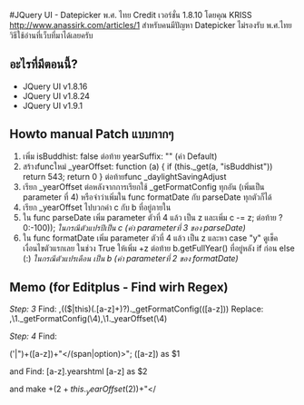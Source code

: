 #JQuery UI - Datepicker พ.ศ. ไทย
Credit เวอร์ชั่น 1.8.10 โดยคุณ KRISS http://www.anassirk.com/articles/1
สำหรับคนมีปัญหา Datepicker ไม่รองรับ พ.ศ.ไทย 
วิธีใช้อ่านที่เว็บที่มาได้เลยครับ

## อะไรที่มีตอนนี้?
- JQuery UI v1.8.16
- JQuery UI v1.8.24
- JQuery UI v1.9.1

## Howto manual Patch แบบกากๆ
1. เพิ่ม  isBuddhist: false ต่อท้าย yearSuffix: "" (ค่า Default)
2. สร้างfuncใหม่ _yearOffset: function (a) { if (this._get(a, "isBuddhist")) return 543; return 0 } ต่อท้ายfunc  _daylightSavingAdjust
3. เรียก _yearOffset ต่อหลังจากการเรียกใช้ _getFormatConfig ทุกอัน (เพิ่มเป็น parameter ที่ 4) หรือจำว่าเพิ่มใน func formatDate กับ parseDate ทุกตัวก็ได้
4. เรียก _yearOffset ไปบวกค่า c กับ b ที่อยู่ภายใน <span class="ui-datepicker-year">
5. ใน func parseDate เพิ่ม parameter ตัวที่ 4 แล้ว เป็น z และเพิ่ม c -= z; ต่อท้าย ?0:-100)); 
*ในกรณีตัวแปรปีเป็น c (ค่า parameterที่ 3 ของ parseDate)*
6. ใน func formatDate เพิ่ม parameter ตัวที่ 4 แล้ว เป็น z และหา case "y" ดูเช็คเงื่อนไขตัวแรกเลย ในช่วง True ให้เพิ่ม  +z ต่อท้าย b.getFullYear()  ที่อยู่หลัง if ก่อน else (:)
*ในกรณีตัวแปรเดือน เป็น b (ค่า parameterที่ 2 ของ formatDate)*


## Memo (for Editplus - Find wirh Regex)
*Step: 3*
Find:
,((\$|this)(\.[a-z]+)?)\._getFormatConfig\(([a-z])\)
Replace:
,\1._getFormatConfig(\4),\1._yearOffset(\4)

*Step: 4*
Find:

('|")\+([a-z])\+"</(span|option)>";
([a-z]) as $1

and Find: [a-z].yearshtml
[a-z] as $2

and make
+($2+this._yearOffset($2))+"</